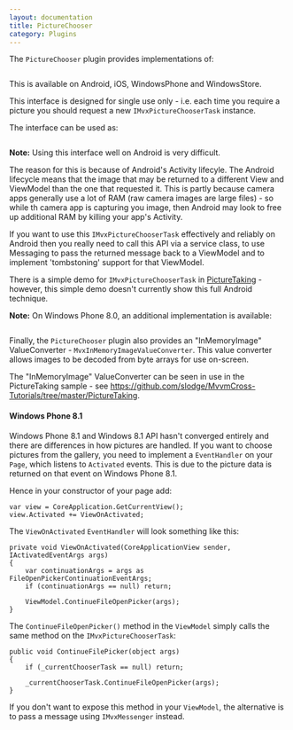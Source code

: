 ```yaml
---
layout: documentation
title: PictureChooser
category: Plugins
---
```

The `PictureChooser` plugin provides implementations of:
```C# public interface IMvxPictureChooserTask\n{\n  void ChoosePictureFromLibrary(int maxPixelDimension, int percentQuality, Action<Stream> pictureAvailable,\n                                Action assumeCancelled);\n\n  void TakePicture(int maxPixelDimension, int percentQuality, Action<Stream> pictureAvailable,\n                   Action assumeCancelled);\n}",
```
This is available on Android, iOS, WindowsPhone and WindowsStore. 

This interface is designed for single use only - i.e. each time you require a picture you should request a new `IMvxPictureChooserTask` instance.

The interface can be used as:
```C# var task = Mvx.Resolve<IMvxPictureChooserTask>();\ntask.ChoosePictureFromLibrary(500, 90,\n                              stream => {\n                                // use the stream\n                                // expect the stream to be disposed after immediately this method returns.\n                              },\n                              () => {\n                                // perform any cancelled operation\n                              });",
```
**Note:** Using this interface well on Android is very difficult.

The reason for this is because of Android's Activity lifecyle. The Android lifecycle means that the image that may be returned to a different View and ViewModel than the one that requested it. This is partly because camera apps generally use a lot of RAM (raw camera images are large files) - so while th camera app is capturing you image, then Android may look to free up additional RAM by killing your app's Activity.

If you want to use this `IMvxPictureChooserTask` effectively and reliably on Android then you really need to call this API via a service class, to use Messaging to pass the returned message back to a ViewModel and to implement 'tombstoning' support for that ViewModel.

There is a simple demo for `IMvxPictureChooserTask` in [PictureTaking](https://github.com/slodge/MvvmCross-Tutorials/tree/master/PictureTaking) - however, this simple demo doesn't currently show this full Android technique. 

**Note:** On Windows Phone 8.0, an additional implementation is available:
```C# public interface IMvxCombinedPictureChooserTask\n{\n  void ChooseOrTakePicture(int maxPixelDimension, int percentQuality, Action<Stream> pictureAvailable,\n                           Action assumeCancelled);\n}\n\nClient code can test for the availability of this interface using:\n\nvar isAvailable = Mvx.CanResolve<IMvxCombinedPictureChooserTask>();\n\nor:\n\nIMvxCombinedPictureChooserTask combined;\nvar isAvailable = Mvx.TryResolve(out combined);",
```
Finally, the `PictureChooser` plugin also provides an "InMemoryImage" ValueConverter - `MvxInMemoryImageValueConverter`. This value converter allows images to be decoded from byte arrays for use on-screen.

The "InMemoryImage" ValueConverter can be seen in use in the PictureTaking sample - see https://github.com/slodge/MvvmCross-Tutorials/tree/master/PictureTaking.

#### Windows Phone 8.1 <a name="picturechooserwp81" />
Windows Phone 8.1 and Windows 8.1 API hasn't converged entirely and there are differences in how pictures are handled. If you want to choose pictures from the gallery, you need to implement a `EventHandler` on your `Page`, which listens to `Activated` events. This is due to the picture data is returned on that event on Windows Phone 8.1.

Hence in your constructor of your page add:

```
var view = CoreApplication.GetCurrentView();
view.Activated += ViewOnActivated;
```

The `ViewOnActivated` `EventHandler` will look something like this:

```
private void ViewOnActivated(CoreApplicationView sender, IActivatedEventArgs args)
{
    var continuationArgs = args as FileOpenPickerContinuationEventArgs;
    if (continuationArgs == null) return;

    ViewModel.ContinueFileOpenPicker(args);
}
```

The `ContinueFileOpenPicker()` method in the `ViewModel` simply calls the same method on the `IMvxPictureChooserTask`:

```
public void ContinueFilePicker(object args)
{
    if (_currentChooserTask == null) return;
            
    _currentChooserTask.ContinueFileOpenPicker(args);
}
```

If you don't want to expose this method in your `ViewModel`, the alternative is to pass a message using `IMvxMessenger` instead.